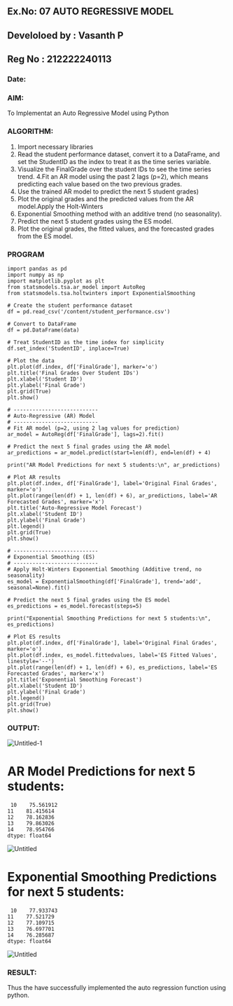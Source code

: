 ## Ex.No: 07                                       AUTO REGRESSIVE MODEL
## Develoloed by : Vasanth P
## Reg No : 212222240113
### Date: 



### AIM:
To Implementat an Auto Regressive Model using Python
### ALGORITHM:
1. Import necessary libraries
2. Read the student performance dataset, convert it to a DataFrame, and set the StudentID as the index to treat it as the time series variable.
3. Visualize the FinalGrade over the student IDs to see the time series trend.
4.Fit an AR model using the past 2 lags (p=2), which means predicting each value based on the two previous grades.
5. Use the trained AR model to predict the next 5 student grades)
6. Plot the original grades and the predicted values from the AR model.Apply the Holt-Winters
7. Exponential Smoothing method with an additive trend (no seasonality).
8. Predict the next 5 student grades using the ES model.
9. Plot the original grades, the fitted values, and the forecasted grades from the ES model.

### PROGRAM
```
import pandas as pd
import numpy as np
import matplotlib.pyplot as plt
from statsmodels.tsa.ar_model import AutoReg
from statsmodels.tsa.holtwinters import ExponentialSmoothing

# Create the student performance dataset
df = pd.read_csv('/content/student_performance.csv')

# Convert to DataFrame
df = pd.DataFrame(data)

# Treat StudentID as the time index for simplicity
df.set_index('StudentID', inplace=True)

# Plot the data
plt.plot(df.index, df['FinalGrade'], marker='o')
plt.title('Final Grades Over Student IDs')
plt.xlabel('Student ID')
plt.ylabel('Final Grade')
plt.grid(True)
plt.show()

# ---------------------------
# Auto-Regressive (AR) Model
# ---------------------------
# Fit AR model (p=2, using 2 lag values for prediction)
ar_model = AutoReg(df['FinalGrade'], lags=2).fit()

# Predict the next 5 final grades using the AR model
ar_predictions = ar_model.predict(start=len(df), end=len(df) + 4)

print("AR Model Predictions for next 5 students:\n", ar_predictions)

# Plot AR results
plt.plot(df.index, df['FinalGrade'], label='Original Final Grades', marker='o')
plt.plot(range(len(df) + 1, len(df) + 6), ar_predictions, label='AR Forecasted Grades', marker='x')
plt.title('Auto-Regressive Model Forecast')
plt.xlabel('Student ID')
plt.ylabel('Final Grade')
plt.legend()
plt.grid(True)
plt.show()

# ---------------------------
# Exponential Smoothing (ES)
# ---------------------------
# Apply Holt-Winters Exponential Smoothing (Additive trend, no seasonality)
es_model = ExponentialSmoothing(df['FinalGrade'], trend='add', seasonal=None).fit()

# Predict the next 5 final grades using the ES model
es_predictions = es_model.forecast(steps=5)

print("Exponential Smoothing Predictions for next 5 students:\n", es_predictions)

# Plot ES results
plt.plot(df.index, df['FinalGrade'], label='Original Final Grades', marker='o')
plt.plot(df.index, es_model.fittedvalues, label='ES Fitted Values', linestyle='--')
plt.plot(range(len(df) + 1, len(df) + 6), es_predictions, label='ES Forecasted Grades', marker='x')
plt.title('Exponential Smoothing Forecast')
plt.xlabel('Student ID')
plt.ylabel('Final Grade')
plt.legend()
plt.grid(True)
plt.show()
```
### OUTPUT:
![Untitled-1](https://github.com/user-attachments/assets/2ee7ecac-ab33-405d-97af-eb60acb3c339)

# AR Model Predictions for next 5 students:
```
 10    75.561912
11    81.415614
12    78.162836
13    79.863026
14    78.954766
dtype: float64
```
![Untitled](https://github.com/user-attachments/assets/d52b436b-153d-4c20-91df-1c5b1839c4d1)
# Exponential Smoothing Predictions for next 5 students:
```
 10    77.933743
11    77.521729
12    77.109715
13    76.697701
14    76.285687
dtype: float64
```
![Untitled](https://github.com/user-attachments/assets/2688aaa5-45d5-4910-8442-2aa40167e69b)




### RESULT:
Thus the have successfully implemented the auto regression function using python.
